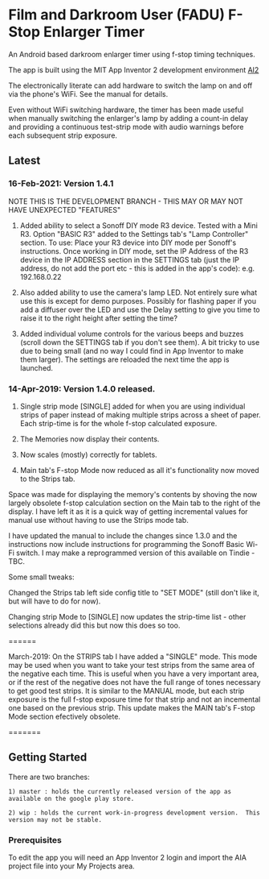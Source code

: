 # Film and Darkroom User (FADU) F-Stop Enlarger Timer

An Android based darkroom enlarger timer using f-stop timing techniques.


The app is built using the MIT App Inventor 2 development environment [AI2](https://appinventor.mit.edu)

The electronically literate can add hardware to switch the lamp on and off via the phone's WiFi.  See the manual for details.  

Even without WiFi switching hardware, the timer has been made useful when manually switching the enlarger's lamp by adding a count-in delay and providing a continuous test-strip mode with audio warnings before each subsequent strip exposure.



## Latest

### 16-Feb-2021: Version 1.4.1

NOTE THIS IS THE DEVELOPMENT BRANCH - THIS MAY OR MAY NOT HAVE UNEXPECTED "FEATURES"

1) Added ability to select a Sonoff DIY mode R3 device.  Tested with a Mini R3.  Option "BASIC R3" added to the Settings tab's "Lamp Controller" section.   To use: Place your R3 device into DIY mode per Sonoff's instructions.  Once working in DIY mode, set the IP Address of the R3 device in the IP ADDRESS section in the SETTINGS tab (just the IP address, do not add the port etc - this is added in the app's code):  e.g. 192.168.0.22 

2) Also added ability to use the camera's lamp LED.  Not entirely sure what use this is except for demo purposes.  Possibly for flashing paper if you add a diffuser over the LED and use the Delay setting to give you time to raise it to the right height after setting the time?

3)  Added individual volume controls for the various beeps and buzzes (scroll down the SETTINGS tab if you don't see them).  A bit tricky to use due to being small (and no way I could find in App Inventor to make them larger).  The settings are reloaded the next time the app is launched.



### 14-Apr-2019: Version 1.4.0 released.

1) Single strip mode [SINGLE] added for when you are using individual strips of paper instead of making multiple strips across a sheet of paper. Each strip-time is for the whole f-stop calculated exposure.

2) The Memories now display their contents.

3) Now scales (mostly) correctly for tablets.

4) Main tab's F-stop Mode now reduced as all it's functionality now moved to the Strips tab.

Space was made for displaying the memory's contents by shoving the now largely obsolete f-stop calculation section on the Main tab to the right of the display.  I have left it as it is a quick way of getting incremental values for manual use without having to use the Strips mode tab.

I have updated the manual to include the changes since 1.3.0 and the instructions now include instructions for programming the Sonoff Basic Wi-Fi switch.  I may make a reprogrammed version of this available on Tindie - TBC.


Some small tweaks:

Changed the Strips tab left side config title to "SET MODE" (still don't like it, but will have to do for now).  

Changing strip Mode to [SINGLE] now updates the strip-time list - other selections already did this but now this does so too.


======

March-2019:  On the STRIPS tab I have added a "SINGLE" mode.  This mode may be used when you want to take your test strips from the same area of the negative each time.  This is useful when you have a very important area, or if the rest of the negative does not have the full range of tones necessary to get good test strips.  It is similar to the MANUAL mode, but each strip exposure is the full f-stop exposure time for that strip and not an incemental one based on the previous strip.  This update makes the MAIN tab's F-stop Mode section efectively obsolete.

=======



## Getting Started

There are two branches:

	1) master : holds the currently released version of the app as available on the google play store.
	
	2) wip : holds the current work-in-progress development version.  This version may not be stable.



### Prerequisites

To edit the app you will need an App Inventor 2 login and import the AIA project file into your My Projects area.
